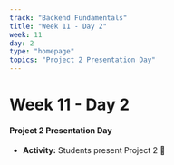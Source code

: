 ```yaml
---
track: "Backend Fundamentals"
title: "Week 11 - Day 2"
week: 11
day: 2
type: "homepage"
topics: "Project 2 Presentation Day"
---
```


# Week 11 - Day 2

#### Project 2 Presentation Day

- **Activity:** Students present Project 2 🎉
